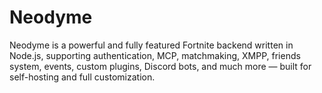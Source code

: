 # Neodyme
Neodyme is a powerful and fully featured Fortnite backend written in Node.js, supporting authentication, MCP, matchmaking, XMPP, friends system, events, custom plugins, Discord bots, and much more — built for self-hosting and full customization.
